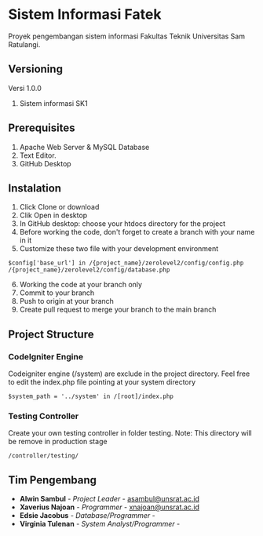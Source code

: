 # Sistem Informasi Fatek

Proyek pengembangan sistem informasi Fakultas Teknik Universitas Sam Ratulangi. 

## Versioning

Versi 1.0.0
1. Sistem informasi SK1

## Prerequisites

1. Apache Web Server & MySQL Database
2. Text Editor.
3. GitHub Desktop

## Instalation

1. Click Clone or download
2. Clik Open in desktop 
3. In GitHub desktop: choose your htdocs directory for the project
4. Before working the code, don't forget to create a branch with your name in it
5. Customize these two file with your development environment
```
$config['base_url'] in /{project_name}/zerolevel2/config/config.php
/{project_name}/zerolevel2/config/database.php
```
6. Working the code at your branch only
7. Commit to your branch
8. Push to origin at your branch 
9. Create pull request to merge your branch to the main branch

## Project Structure

### CodeIgniter Engine
Codeigniter engine (/system) are exclude in the project directory. Feel free to edit the index.php file pointing at your system directory
```
$system_path = '../system' in /[root]/index.php
```

### Testing Controller
Create your own testing controller in folder testing. Note: This directory will be remove in production stage
```
/controller/testing/
```

## Tim Pengembang

* **Alwin Sambul** - *Project Leader* - asambul@unsrat.ac.id
* **Xaverius Najoan** - *Programmer* - xnajoan@unsrat.ac.id
* **Edsie Jacobus** - *Database/Programmer* - 
* **Virginia Tulenan** - *System Analyst/Programmer* - 
